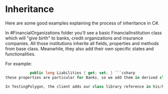# Inheritance

Here are some good examples explaining the process of inheritance in C#.

In #FinancialOrganizations folder you'll see a basic FinancialInstitution class which will "give birth" to banks, credit organizations and insurance companies.
All those institutions inherite all fields, properties and methods from base class. Meanwhile, they also add their own specific states and functionalities.

For example:  
 ```csharp  public long Assets { get; set; }
            public long Liabilities { get; set; } ```csharp
these properties are particular for Banks, so we add them in derived class(Bank).

In TestingPolygon, the client adds our class library reference in his/her project and employs.
